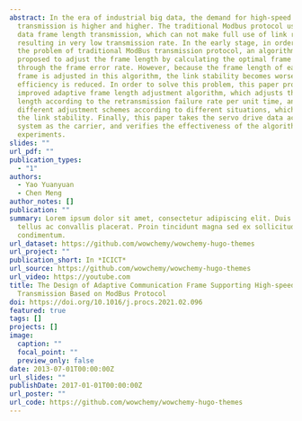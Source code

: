 ```yaml
---
abstract: In the era of industrial big data, the demand for high-speed data
  transmission is higher and higher. The traditional Modbus protocol uses fixed
  data frame length transmission, which can not make full use of link resources,
  resulting in very low transmission rate. In the early stage, in order to solve
  the problem of traditional ModBus transmission protocol, an algorithm was
  proposed to adjust the frame length by calculating the optimal frame length
  through the frame error rate. However, because the frame length of each data
  frame is adjusted in this algorithm, the link stability becomes worse and the
  efficiency is reduced. In order to solve this problem, this paper proposes an
  improved adaptive frame length adjustment algorithm, which adjusts the frame
  length according to the retransmission failure rate per unit time, and gives
  different adjustment schemes according to different situations, which improves
  the link stability. Finally, this paper takes the servo drive data acquisition
  system as the carrier, and verifies the effectiveness of the algorithm through
  experiments.
slides: ""
url_pdf: ""
publication_types:
  - "1"
authors:
  - Yao Yuanyuan
  - Chen Meng
author_notes: []
publication: ""
summary: Lorem ipsum dolor sit amet, consectetur adipiscing elit. Duis posuere
  tellus ac convallis placerat. Proin tincidunt magna sed ex sollicitudin
  condimentum.
url_dataset: https://github.com/wowchemy/wowchemy-hugo-themes
url_project: ""
publication_short: In *ICICT*
url_source: https://github.com/wowchemy/wowchemy-hugo-themes
url_video: https://youtube.com
title: The Design of Adaptive Communication Frame Supporting High-speed
  Transmission Based on ModBus Protocol
doi: https://doi.org/10.1016/j.procs.2021.02.096
featured: true
tags: []
projects: []
image:
  caption: ""
  focal_point: ""
  preview_only: false
date: 2013-07-01T00:00:00Z
url_slides: ""
publishDate: 2017-01-01T00:00:00Z
url_poster: ""
url_code: https://github.com/wowchemy/wowchemy-hugo-themes
---
```

